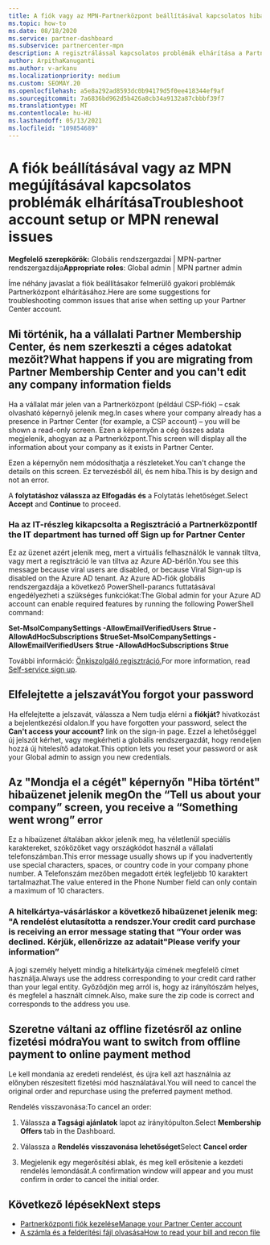 ```yaml
---
title: A fiók vagy az MPN-Partnerközpont beállításával kapcsolatos hibák elhárítása
ms.topic: how-to
ms.date: 08/18/2020
ms.service: partner-dashboard
ms.subservice: partnercenter-mpn
description: A regisztrálással kapcsolatos problémák elhárítása a Partnerközpont. Választ ad a fizetési módok kihívásaira, a jelszavak kifelejtésére stb.
author: ArpithaKanuganti
ms.author: v-arkanu
ms.localizationpriority: medium
ms.custom: SEOMAY.20
ms.openlocfilehash: a5e8a292ad8593dc0b94179d5f0ee418344ef9af
ms.sourcegitcommit: 7a6836bd962d5b426a8cb34a9132a87cbbbf39f7
ms.translationtype: MT
ms.contentlocale: hu-HU
ms.lasthandoff: 05/13/2021
ms.locfileid: "109854689"
---
```

# <a name="troubleshoot-account-setup-or-mpn-renewal-issues"></a><span data-ttu-id="63c9f-104">A fiók beállításával vagy az MPN megújításával kapcsolatos problémák elhárítása</span><span class="sxs-lookup"><span data-stu-id="63c9f-104">Troubleshoot account setup or MPN renewal issues</span></span>

<span data-ttu-id="63c9f-105">**Megfelelő szerepkörök:** Globális rendszergazdai | MPN-partner rendszergazdája</span><span class="sxs-lookup"><span data-stu-id="63c9f-105">**Appropriate roles**: Global admin | MPN partner admin</span></span>
 
<span data-ttu-id="63c9f-106">Íme néhány javaslat a fiók beállításakor felmerülő gyakori problémák Partnerközpont elhárításához.</span><span class="sxs-lookup"><span data-stu-id="63c9f-106">Here are some suggestions for troubleshooting common issues that arise when setting up your Partner Center account.</span></span>

## <a name="what-happens-if-you-are-migrating-from-partner-membership-center-and-you-cant-edit-any-company-information-fields"></a><span data-ttu-id="63c9f-107">Mi történik, ha a vállalati Partner Membership Center, és nem szerkeszti a céges adatokat mezőit?</span><span class="sxs-lookup"><span data-stu-id="63c9f-107">What happens if you are migrating from Partner Membership Center and you can't edit any company information fields</span></span>

<span data-ttu-id="63c9f-108">Ha a vállalat már jelen van a Partnerközpont (például CSP-fiók) – csak olvasható képernyő jelenik meg.</span><span class="sxs-lookup"><span data-stu-id="63c9f-108">In cases where your company already has a presence in Partner Center (for example, a CSP account) – you will be shown a read-only screen.</span></span> <span data-ttu-id="63c9f-109">Ezen a képernyőn a cég összes adata megjelenik, ahogyan az a Partnerközpont.</span><span class="sxs-lookup"><span data-stu-id="63c9f-109">This screen will display all the information about your company as it exists in Partner Center.</span></span>

<span data-ttu-id="63c9f-110">Ezen a képernyőn nem módosíthatja a részleteket.</span><span class="sxs-lookup"><span data-stu-id="63c9f-110">You can't change the details on this screen.</span></span> <span data-ttu-id="63c9f-111">Ez tervezésből áll, és nem hiba.</span><span class="sxs-lookup"><span data-stu-id="63c9f-111">This is by design and not an error.</span></span>

<span data-ttu-id="63c9f-112">A **folytatáshoz válassza az Elfogadás** **és** a Folytatás lehetőséget.</span><span class="sxs-lookup"><span data-stu-id="63c9f-112">Select **Accept** and **Continue** to proceed.</span></span>


### <a name="if-the-it-department-has-turned-off-sign-up-for-partner-center"></a><span data-ttu-id="63c9f-113">Ha az IT-részleg kikapcsolta a Regisztráció a **Partnerközpont**</span><span class="sxs-lookup"><span data-stu-id="63c9f-113">If the IT department has turned off **Sign up for Partner Center**</span></span>

<span data-ttu-id="63c9f-114">Ez az üzenet azért jelenik meg, mert a virtuális felhasználók le vannak tiltva, vagy mert a regisztráció le van tiltva az Azure AD-bérlőn.</span><span class="sxs-lookup"><span data-stu-id="63c9f-114">You see this message because viral users are disabled, or because Viral Sign-up is disabled on the Azure AD tenant.</span></span> <span data-ttu-id="63c9f-115">Az Azure AD-fiók globális rendszergazdája a következő PowerShell-parancs futtatásával engedélyezheti a szükséges funkciókat:</span><span class="sxs-lookup"><span data-stu-id="63c9f-115">The Global admin for your Azure AD account can enable required features by running the following PowerShell command:</span></span>

<span data-ttu-id="63c9f-116">**Set-MsolCompanySettings -AllowEmailVerifiedUsers $true -AllowAdHocSubscriptions $true**</span><span class="sxs-lookup"><span data-stu-id="63c9f-116">**Set-MsolCompanySettings -AllowEmailVerifiedUsers $true -AllowAdHocSubscriptions $true**</span></span>

<span data-ttu-id="63c9f-117">További információ: [Önkiszolgáló regisztráció.](/azure/active-directory/users-groups-roles/directory-self-service-signup)</span><span class="sxs-lookup"><span data-stu-id="63c9f-117">For more information, read [Self-service sign up](/azure/active-directory/users-groups-roles/directory-self-service-signup).</span></span>

## <a name="you-forgot-your-password"></a><span data-ttu-id="63c9f-118">Elfelejtette a jelszavát</span><span class="sxs-lookup"><span data-stu-id="63c9f-118">You forgot your password</span></span>

<span data-ttu-id="63c9f-119">Ha elfelejtette a jelszavát, válassza a Nem tudja elérni a **fiókját?** hivatkozást a bejelentkezési oldalon.</span><span class="sxs-lookup"><span data-stu-id="63c9f-119">If you have forgotten your password, select the **Can't access your account?** link on the sign-in page.</span></span> <span data-ttu-id="63c9f-120">Ezzel a lehetőséggel új jelszót kérhet, vagy megkérheti a globális rendszergazdát, hogy rendeljen hozzá új hitelesítő adatokat.</span><span class="sxs-lookup"><span data-stu-id="63c9f-120">This option lets you reset your password or ask your Global admin to assign you new credentials.</span></span>

## <a name="on-the-tell-us-about-your-company-screen-you-receive-a-something-went-wrong-error"></a><span data-ttu-id="63c9f-121">Az "Mondja el a cégét" képernyőn "Hiba történt" hibaüzenet jelenik meg</span><span class="sxs-lookup"><span data-stu-id="63c9f-121">On the “Tell us about your company” screen, you receive a “Something went wrong” error</span></span>

<span data-ttu-id="63c9f-122">Ez a hibaüzenet általában akkor jelenik meg, ha véletlenül speciális karaktereket, szóközöket vagy országkódot használ a vállalati telefonszámban.</span><span class="sxs-lookup"><span data-stu-id="63c9f-122">This error message usually shows up if you inadvertently use special characters, spaces, or country code in your company phone number.</span></span> <span data-ttu-id="63c9f-123">A Telefonszám mezőben megadott érték legfeljebb 10 karaktert tartalmazhat.</span><span class="sxs-lookup"><span data-stu-id="63c9f-123">The value entered in the Phone Number field can only contain a maximum of 10 characters.</span></span>


### <a name="your-credit-card-purchase-is-receiving-an-error-message-stating-that-your-order-was-declined-please-verify-your-information"></a><span data-ttu-id="63c9f-124">A hitelkártya-vásárláskor a következő hibaüzenet jelenik meg: "A rendelést elutasította a rendszer.</span><span class="sxs-lookup"><span data-stu-id="63c9f-124">Your credit card purchase is receiving an error message stating that “Your order was declined.</span></span> <span data-ttu-id="63c9f-125">Kérjük, ellenőrizze az adatait"</span><span class="sxs-lookup"><span data-stu-id="63c9f-125">Please verify your information”</span></span>


<span data-ttu-id="63c9f-126">A jogi személy helyett mindig a hitelkártyája címének megfelelő címet használja.</span><span class="sxs-lookup"><span data-stu-id="63c9f-126">Always use the address corresponding to your credit card rather than your legal entity.</span></span> <span data-ttu-id="63c9f-127">Győződjön meg arról is, hogy az irányítószám helyes, és megfelel a használt címnek.</span><span class="sxs-lookup"><span data-stu-id="63c9f-127">Also, make sure the zip code is correct and corresponds to the address you use.</span></span>

## <a name="you-want-to-switch-from-offline-payment-to-online-payment-method"></a><span data-ttu-id="63c9f-128">Szeretne váltani az offline fizetésről az online fizetési módra</span><span class="sxs-lookup"><span data-stu-id="63c9f-128">You want to switch from offline payment to online payment method</span></span> 

<span data-ttu-id="63c9f-129">Le kell mondania az eredeti rendelést, és újra kell azt használnia az előnyben részesített fizetési mód használatával.</span><span class="sxs-lookup"><span data-stu-id="63c9f-129">You will need to cancel the original order and repurchase using the preferred payment method.</span></span>

<span data-ttu-id="63c9f-130">Rendelés visszavonása:</span><span class="sxs-lookup"><span data-stu-id="63c9f-130">To cancel an order:</span></span>

1. <span data-ttu-id="63c9f-131">Válassza **a Tagsági ajánlatok** lapot az irányítópulton.</span><span class="sxs-lookup"><span data-stu-id="63c9f-131">Select **Membership Offers** tab in the Dashboard.</span></span>

2. <span data-ttu-id="63c9f-132">Válassza a **Rendelés visszavonása lehetőséget**</span><span class="sxs-lookup"><span data-stu-id="63c9f-132">Select **Cancel order**</span></span>

3. <span data-ttu-id="63c9f-133">Megjelenik egy megerősítési ablak, és meg kell erősítenie a kezdeti rendelés lemondását.</span><span class="sxs-lookup"><span data-stu-id="63c9f-133">A confirmation window will appear and you must confirm in order to cancel the initial order.</span></span>

## <a name="next-steps"></a><span data-ttu-id="63c9f-134">Következő lépések</span><span class="sxs-lookup"><span data-stu-id="63c9f-134">Next steps</span></span>

- [<span data-ttu-id="63c9f-135">Partnerközponti fiók kezelése</span><span class="sxs-lookup"><span data-stu-id="63c9f-135">Manage your Partner Center account</span></span>](partner-center-account-setup.md)
- [<span data-ttu-id="63c9f-136">A számla és a felderítési fájl olvasása</span><span class="sxs-lookup"><span data-stu-id="63c9f-136">How to read your bill and recon file</span></span>](read-your-bill.md)
